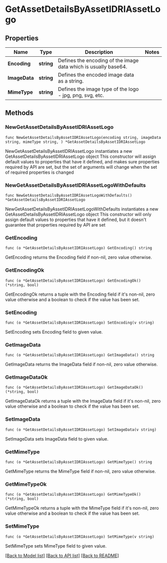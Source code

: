 # GetAssetDetailsByAssetIDRIAssetLogo

## Properties

Name | Type | Description | Notes
------------ | ------------- | ------------- | -------------
**Encoding** | **string** | Defines the encoding of the image data which is usually base64. | 
**ImageData** | **string** | Defines the encoded image data as a string. | 
**MimeType** | **string** | Defines the image type of the logo - jpg, png, svg, etc. | 

## Methods

### NewGetAssetDetailsByAssetIDRIAssetLogo

`func NewGetAssetDetailsByAssetIDRIAssetLogo(encoding string, imageData string, mimeType string, ) *GetAssetDetailsByAssetIDRIAssetLogo`

NewGetAssetDetailsByAssetIDRIAssetLogo instantiates a new GetAssetDetailsByAssetIDRIAssetLogo object
This constructor will assign default values to properties that have it defined,
and makes sure properties required by API are set, but the set of arguments
will change when the set of required properties is changed

### NewGetAssetDetailsByAssetIDRIAssetLogoWithDefaults

`func NewGetAssetDetailsByAssetIDRIAssetLogoWithDefaults() *GetAssetDetailsByAssetIDRIAssetLogo`

NewGetAssetDetailsByAssetIDRIAssetLogoWithDefaults instantiates a new GetAssetDetailsByAssetIDRIAssetLogo object
This constructor will only assign default values to properties that have it defined,
but it doesn't guarantee that properties required by API are set

### GetEncoding

`func (o *GetAssetDetailsByAssetIDRIAssetLogo) GetEncoding() string`

GetEncoding returns the Encoding field if non-nil, zero value otherwise.

### GetEncodingOk

`func (o *GetAssetDetailsByAssetIDRIAssetLogo) GetEncodingOk() (*string, bool)`

GetEncodingOk returns a tuple with the Encoding field if it's non-nil, zero value otherwise
and a boolean to check if the value has been set.

### SetEncoding

`func (o *GetAssetDetailsByAssetIDRIAssetLogo) SetEncoding(v string)`

SetEncoding sets Encoding field to given value.


### GetImageData

`func (o *GetAssetDetailsByAssetIDRIAssetLogo) GetImageData() string`

GetImageData returns the ImageData field if non-nil, zero value otherwise.

### GetImageDataOk

`func (o *GetAssetDetailsByAssetIDRIAssetLogo) GetImageDataOk() (*string, bool)`

GetImageDataOk returns a tuple with the ImageData field if it's non-nil, zero value otherwise
and a boolean to check if the value has been set.

### SetImageData

`func (o *GetAssetDetailsByAssetIDRIAssetLogo) SetImageData(v string)`

SetImageData sets ImageData field to given value.


### GetMimeType

`func (o *GetAssetDetailsByAssetIDRIAssetLogo) GetMimeType() string`

GetMimeType returns the MimeType field if non-nil, zero value otherwise.

### GetMimeTypeOk

`func (o *GetAssetDetailsByAssetIDRIAssetLogo) GetMimeTypeOk() (*string, bool)`

GetMimeTypeOk returns a tuple with the MimeType field if it's non-nil, zero value otherwise
and a boolean to check if the value has been set.

### SetMimeType

`func (o *GetAssetDetailsByAssetIDRIAssetLogo) SetMimeType(v string)`

SetMimeType sets MimeType field to given value.



[[Back to Model list]](../README.md#documentation-for-models) [[Back to API list]](../README.md#documentation-for-api-endpoints) [[Back to README]](../README.md)


